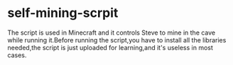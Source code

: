 # self-mining-scrpit
The script is used in Minecraft and it controls Steve to mine in the cave while running it.Before running the script,you have to install all the libraries needed,the script is just uploaded for learning,and it's useless in most cases.
